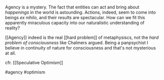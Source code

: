 Agency is a mystery. The fact that entities can act and bring about *happenings* in the world is astounding. Actions, indeed, seem to come into beings *ex nihilo*, and their results are spectacular. How can we fit this apparently miraculous capacity into our naturalistic understanding of reality? 

[[Agency]] indeed is the real [[hard problem]] of metaphysiscs, not the *hard problem of consciousness* like Chalmers argued. Being a panpsychist I believe in continuity of nature for consciousness and that's not mysterious at all.

cfr. [[Speculative Optimism]]

#agency #optimism

